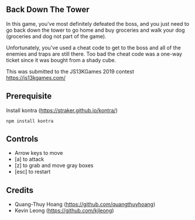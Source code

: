 ## Back Down The Tower

In this game, you've most definitely defeated the boss, and you just need to go back down the tower to go home and buy groceries and walk your dog (groceries and dog not part of the game).

Unfortunately, you've used a cheat code to get to the boss and all of the enemies and traps are still there.  Too bad the cheat code was a one-way ticket since it was bought from a shady cube.

This was submitted to the JS13KGames 2019 contest
https://js13kgames.com/

## Prerequisite
Install kontra (https://straker.github.io/kontra/)
```
npm install kontra
```

## Controls
- Arrow keys to move
- [a] to attack
- [z] to grab and move gray boxes
- [esc] to restart


## Credits
- Quang-Thuy Hoang (https://github.com/quangthuyhoang)
- Kevin Leong (https://github.com/kjleong)
